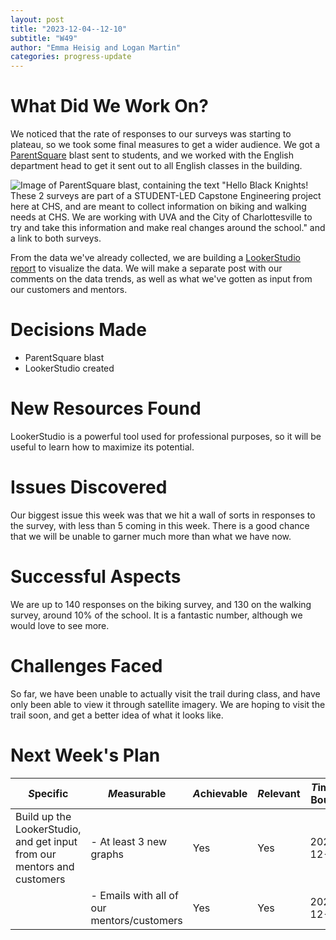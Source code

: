 ```yaml
---
layout: post
title: "2023-12-04--12-10"
subtitle: "W49"
author: "Emma Heisig and Logan Martin"
categories: progress-update
---
```


# What Did We Work On?

We noticed that the rate of responses to our surveys was starting to plateau, so we took some final measures to get a wider audience. We got a [ParentSquare](https://www.parentsquare.com/) blast sent to students, and we worked with the English department head to get it sent out to all English classes in the building.

![Image of ParentSquare blast, containing the text "Hello Black Knights! These 2 surveys are part of a STUDENT-LED Capstone Engineering project here at CHS, and are meant to collect information on biking and walking needs at CHS. We are working with UVA and the City of Charlottesville to try and take this information and make real changes around the school." and a link to both surveys.](/Multi-Use-Trails/Assets/2023-12-05_ParentSquare-Blast.png)

From the data we've already collected, we are building a [LookerStudio report](https://lookerstudio.google.com/reporting/bdcd725b-0045-48fd-8a98-3136d066fc12/page/eqTjD) to visualize the data. We will make a separate post with our comments on the data trends, as well as what we've gotten as input from our customers and mentors.

# Decisions Made

- ParentSquare blast
- LookerStudio created

# New Resources Found

LookerStudio is a powerful tool used for professional purposes, so it will be useful to learn how to maximize its potential.

# Issues Discovered

Our biggest issue this week was that we hit a wall of sorts in responses to the survey, with less than 5 coming in this week. There is a good chance that we will be unable to garner much more than what we have now.

# Successful Aspects

We are up to 140 responses on the biking survey, and 130 on the walking survey, around 10% of the school. It is a fantastic number, although we would love to see more.

# Challenges Faced

So far, we have been unable to actually visit the trail during class, and have only been able to view it through satellite imagery. We are hoping to visit the trail soon, and get a better idea of what it looks like.

# Next Week's Plan

| *S*pecific                                                              | *M*easurable                               | *A*chievable | *R*elevant | *T*ime-Bound |
| ----------------------------------------------------------------------- | ------------------------------------------ | ------------ | ---------- | ------------ |
| Build up the LookerStudio, and get input from our mentors and customers | - At least 3 new graphs                     | Yes          | Yes        | 2023-12-16   |
|                                                                         | - Emails with all of our mentors/customers | Yes          | Yes        | 2023-12-16   |
